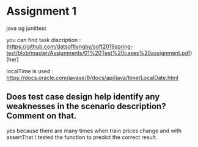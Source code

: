 # Assignment 1
java og junittest

you can find task discription  : (https://github.com/datsoftlyngby/soft2019spring-test/blob/master/Assignments/01%20Test%20cases%20assignment.pdf)[her]

localTime is used : https://docs.oracle.com/javase/8/docs/api/java/time/LocalDate.html

## Does test case design help identify any weaknesses in the scenario description? Comment on that.

yes because there are many times when train prices change and with assertThat I tested the function to predict the correct result.
